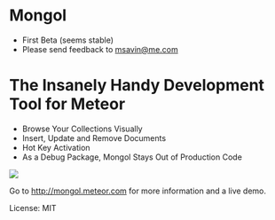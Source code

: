 # Mongol
 - First Beta (seems stable)
 - Please send feedback to msavin@me.com

# The Insanely Handy Development Tool for Meteor
- Browse Your Collections Visually
- Insert, Update and Remove Documents
- Hot Key Activation
- As a Debug Package, Mongol Stays Out of Production Code 

<a href="http://mongol.meteor.com"><img src="https://raw.githubusercontent.com/msavin/Mongol/master/public/video/gif.gif"></a><br>

Go to <a href="http://mongol.meteor.com">http://mongol.meteor.com</a> for more information and a live demo.

License: MIT